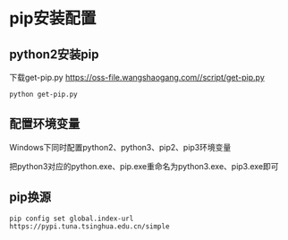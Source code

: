 # pip安装配置

## python2安装pip
下载get-pip.py
https://oss-file.wangshaogang.com//script/get-pip.py
```
python get-pip.py
```

## 配置环境变量
Windows下同时配置python2、python3、pip2、pip3环境变量

把python3对应的python.exe、pip.exe重命名为python3.exe、pip3.exe即可

## pip换源
```
pip config set global.index-url https://pypi.tuna.tsinghua.edu.cn/simple
```